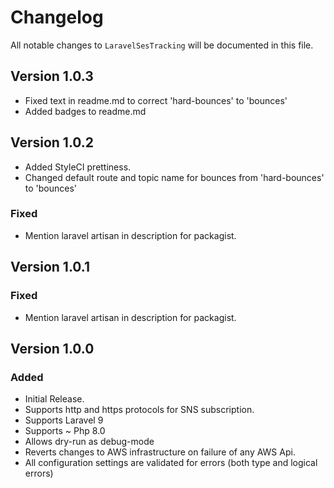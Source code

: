 # Changelog

All notable changes to `LaravelSesTracking` will be documented in this file.

## Version 1.0.3
- Fixed text in readme.md to correct 'hard-bounces' to 'bounces'
- Added badges to readme.md

## Version 1.0.2
- Added StyleCI prettiness.
- Changed default route and topic name for bounces from 'hard-bounces' to 'bounces'

### Fixed
- Mention laravel artisan in description for packagist.

## Version 1.0.1

### Fixed
- Mention laravel artisan in description for packagist.

## Version 1.0.0

### Added
- Initial Release.
- Supports http and https protocols for SNS subscription.
- Supports Laravel 9
- Supports ~ Php 8.0
- Allows dry-run as debug-mode
- Reverts changes to AWS infrastructure on failure of any AWS Api.
- All configuration settings are validated for errors (both type and logical errors)
